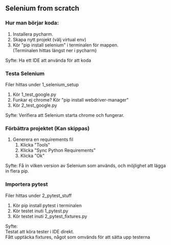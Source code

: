 ## Selenium from scratch

### Hur man börjar koda:
1. Installera pycharm.
2. Skapa nytt projekt (välj virtual env)
3. Kör "pip install selenium" i terminalen för mappen.  
(Terminalen hittas längst ner i pycharm)  

Syfte: Ha ett IDE att använda för att koda  


### Testa Selenium
Filer hittas under 1_selenium_setup  
1. Kör 1_test_google.py
2. Funkar ej chrome? Kör "pip install webdriver-manager"
3. Kör 2_test_google.py

Syfte: Verifiera att Selenium starta chrome och fungerar.  


### Förbättra projektet (Kan skippas)
1. Generera en requirements fil
   1. Klicka "Tools"
   2. Klicka "Sync Python Requirements"
   3. Klicka "Ok"

Syfte: Få in vilken version av Selenium som används, och möjlighet att lägga in flera pip.

### Importera pytest
Filer hittas under 2_pytest_stuff  
1. Kör pip install pytest i terminalen
2. Kör testet inuti 1_pytest.py
3. Kör testet inuti 2_pytest_fixtures.py

Syfte:  
Testat att köra tester i IDE direkt.   
Fått upptäcka fixtures, något som omvänds för att sätta upp testerna

